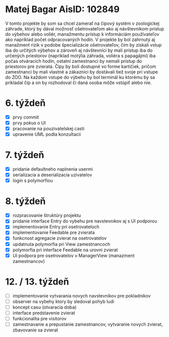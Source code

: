 # Matej Bagar AisID: 102849
V tomto projekte by som sa chcel zamerať na čipový systém v zoologickej záhrade, ktorý by dával možnosť ošetrovateľom ako aj návštevníkom prístup do výbehov alebo voliér, manažmentu prístup k informáciám používateľov ako napríklad počet odpracovaných hodín. V projekte by bol zahrnutý aj manažment rizík v podobe špecializácie ošetrovateľov, čím by získali vstup iba do určitých výbehov a zároveň aj návštevníci by mali prístup iba do určených priestorov (napríklad motýlia záhrada, voliéra s papagájmi) iba počas otváracích hodín, ostatní zamestnanci by nemali prístup do priestorov pre zvieratá. Čipy by boli dostupné vo forme kartičiek, pričom zamestnanci by mali vlastné a zákazníci by dostávali tiež svoje pri vstupe do ZOO. Na každom vstupe do výbehu by bol terminál ku ktorému by sa prikladal čip a on by rozhodoval či daná osoba môže vstúpiť alebo nie. 
# 6. týždeň
- [x] prvy commit
- [x] prvy pokus o UI
- [x] pracovanie na pouzivatelskej casti 
- [x] upravenie UML podla konzultacii
# 7. týždeň
- [x] pridanie defaultneho naplnenia usermi
- [x] serializacia a deserializacia uzivatelov
- [x] login s polymorfiou
# 8. týždeň
- [x] rozpracovanie štruktúry projektu
- [x] pridanie interface Entry do vybehu pre navstevnikov aj s UI podporou
- [x] implementovanie Entry pri osetrovateloch
- [x] implementovanie Feedable pre zvierata
- [x] funkcnost agregacie zvierat na osetrovatelov
- [x] updatnuta polymorfia pri View zamestnancoch 
- [x] polymorfia pri interface Feedable na urovni zvierat
- [x] UI podpora pre osetrovatelov v ManagerView (manazment zamestnancov)
# 12. / 13. týždeň
- [ ] implementovanie vytvarania novych navstevnikov pre pokladnikov
- [ ] observer na vybehy ktory by sledoval pohyb ludi
- [ ] koncept casu (otvaracia doba)
- [ ] interface predstavenie zvierat
- [ ] funkcionalita pre visitorov
- [ ] zamestnavanie a prepustanie zamestnancov, vytvaranie novych zvierat, zbavovanie sa zvierat